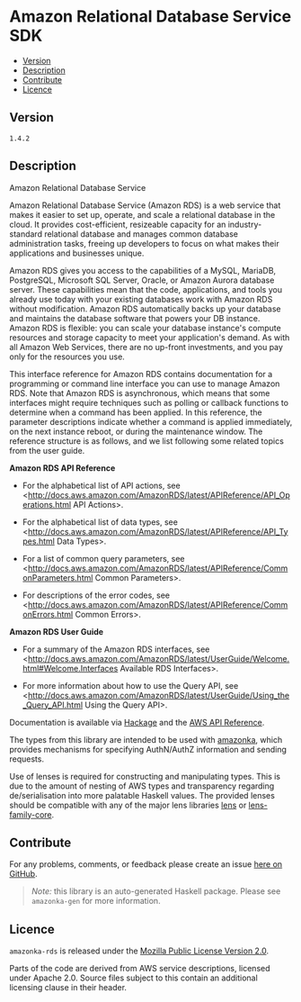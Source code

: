 # Amazon Relational Database Service SDK

* [Version](#version)
* [Description](#description)
* [Contribute](#contribute)
* [Licence](#licence)


## Version

`1.4.2`


## Description

Amazon Relational Database Service

Amazon Relational Database Service (Amazon RDS) is a web service that makes it easier to set up, operate, and scale a relational database in the cloud. It provides cost-efficient, resizeable capacity for an industry-standard relational database and manages common database administration tasks, freeing up developers to focus on what makes their applications and businesses unique.

Amazon RDS gives you access to the capabilities of a MySQL, MariaDB, PostgreSQL, Microsoft SQL Server, Oracle, or Amazon Aurora database server. These capabilities mean that the code, applications, and tools you already use today with your existing databases work with Amazon RDS without modification. Amazon RDS automatically backs up your database and maintains the database software that powers your DB instance. Amazon RDS is flexible: you can scale your database instance\'s compute resources and storage capacity to meet your application\'s demand. As with all Amazon Web Services, there are no up-front investments, and you pay only for the resources you use.

This interface reference for Amazon RDS contains documentation for a programming or command line interface you can use to manage Amazon RDS. Note that Amazon RDS is asynchronous, which means that some interfaces might require techniques such as polling or callback functions to determine when a command has been applied. In this reference, the parameter descriptions indicate whether a command is applied immediately, on the next instance reboot, or during the maintenance window. The reference structure is as follows, and we list following some related topics from the user guide.

__Amazon RDS API Reference__

-   For the alphabetical list of API actions, see <http://docs.aws.amazon.com/AmazonRDS/latest/APIReference/API_Operations.html API Actions>.

-   For the alphabetical list of data types, see <http://docs.aws.amazon.com/AmazonRDS/latest/APIReference/API_Types.html Data Types>.

-   For a list of common query parameters, see <http://docs.aws.amazon.com/AmazonRDS/latest/APIReference/CommonParameters.html Common Parameters>.

-   For descriptions of the error codes, see <http://docs.aws.amazon.com/AmazonRDS/latest/APIReference/CommonErrors.html Common Errors>.

__Amazon RDS User Guide__

-   For a summary of the Amazon RDS interfaces, see <http://docs.aws.amazon.com/AmazonRDS/latest/UserGuide/Welcome.html#Welcome.Interfaces Available RDS Interfaces>.

-   For more information about how to use the Query API, see <http://docs.aws.amazon.com/AmazonRDS/latest/UserGuide/Using_the_Query_API.html Using the Query API>.

Documentation is available via [Hackage](http://hackage.haskell.org/package/amazonka-rds)
and the [AWS API Reference](https://aws.amazon.com/documentation/).

The types from this library are intended to be used with [amazonka](http://hackage.haskell.org/package/amazonka),
which provides mechanisms for specifying AuthN/AuthZ information and sending requests.

Use of lenses is required for constructing and manipulating types.
This is due to the amount of nesting of AWS types and transparency regarding
de/serialisation into more palatable Haskell values.
The provided lenses should be compatible with any of the major lens libraries
[lens](http://hackage.haskell.org/package/lens) or [lens-family-core](http://hackage.haskell.org/package/lens-family-core).

## Contribute

For any problems, comments, or feedback please create an issue [here on GitHub](https://github.com/brendanhay/amazonka/issues).

> _Note:_ this library is an auto-generated Haskell package. Please see `amazonka-gen` for more information.


## Licence

`amazonka-rds` is released under the [Mozilla Public License Version 2.0](http://www.mozilla.org/MPL/).

Parts of the code are derived from AWS service descriptions, licensed under Apache 2.0.
Source files subject to this contain an additional licensing clause in their header.
